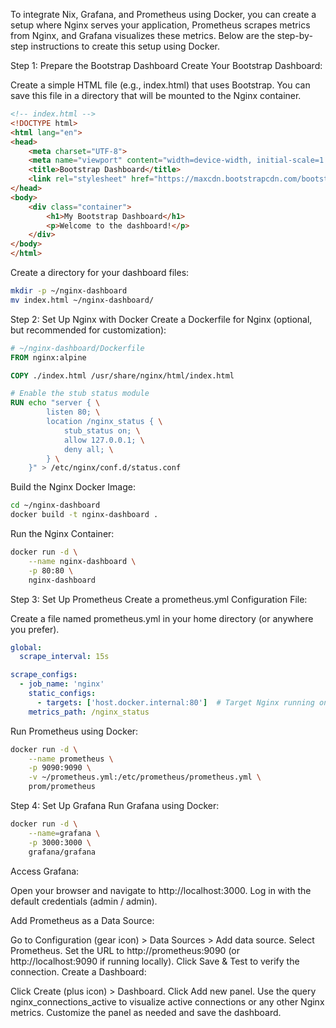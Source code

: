 
To integrate Nix, Grafana, and Prometheus using Docker, you can create a setup where Nginx serves your application, Prometheus scrapes metrics from Nginx, and Grafana visualizes these metrics. Below are the step-by-step instructions to create this setup using Docker.

Step 1: Prepare the Bootstrap Dashboard
Create Your Bootstrap Dashboard:

Create a simple HTML file (e.g., index.html) that uses Bootstrap. You can save this file in a directory that will be mounted to the Nginx container.
```html
<!-- index.html -->
<!DOCTYPE html>
<html lang="en">
<head>
    <meta charset="UTF-8">
    <meta name="viewport" content="width=device-width, initial-scale=1.0">
    <title>Bootstrap Dashboard</title>
    <link rel="stylesheet" href="https://maxcdn.bootstrapcdn.com/bootstrap/4.5.2/css/bootstrap.min.css">
</head>
<body>
    <div class="container">
        <h1>My Bootstrap Dashboard</h1>
        <p>Welcome to the dashboard!</p>
    </div>
</body>
</html>
```

Create a directory for your dashboard files:

```bash
mkdir -p ~/nginx-dashboard
mv index.html ~/nginx-dashboard/
```

Step 2: Set Up Nginx with Docker
Create a Dockerfile for Nginx (optional, but recommended for customization):

```Dockerfile
# ~/nginx-dashboard/Dockerfile
FROM nginx:alpine

COPY ./index.html /usr/share/nginx/html/index.html

# Enable the stub status module
RUN echo "server { \
        listen 80; \
        location /nginx_status { \
            stub_status on; \
            allow 127.0.0.1; \
            deny all; \
        } \
    }" > /etc/nginx/conf.d/status.conf
```

Build the Nginx Docker Image:

```bash
cd ~/nginx-dashboard
docker build -t nginx-dashboard .
```

Run the Nginx Container:

```bash
docker run -d \
    --name nginx-dashboard \
    -p 80:80 \
    nginx-dashboard
```

Step 3: Set Up Prometheus
Create a prometheus.yml Configuration File:

Create a file named prometheus.yml in your home directory (or anywhere you prefer).

```yaml
global:
  scrape_interval: 15s

scrape_configs:
  - job_name: 'nginx'
    static_configs:
      - targets: ['host.docker.internal:80']  # Target Nginx running on the host
    metrics_path: /nginx_status
```

Run Prometheus using Docker:

```bash
docker run -d \
    --name prometheus \
    -p 9090:9090 \
    -v ~/prometheus.yml:/etc/prometheus/prometheus.yml \
    prom/prometheus
```

Step 4: Set Up Grafana
Run Grafana using Docker:

```bash
docker run -d \
    --name=grafana \
    -p 3000:3000 \
    grafana/grafana
```

Access Grafana:

Open your browser and navigate to http://localhost:3000. Log in with the default credentials (admin / admin).

Add Prometheus as a Data Source:

Go to Configuration (gear icon) > Data Sources > Add data source.
Select Prometheus.
Set the URL to http://prometheus:9090 (or http://localhost:9090 if running locally).
Click Save & Test to verify the connection.
Create a Dashboard:

Click Create (plus icon) > Dashboard.
Click Add new panel.
Use the query nginx_connections_active to visualize active connections or any other Nginx metrics.
Customize the panel as needed and save the dashboard.